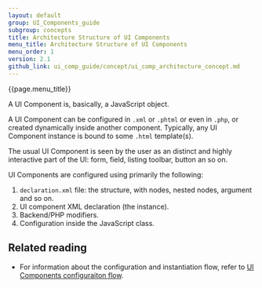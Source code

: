 ```yaml
---
layout: default
group: UI_Components_guide
subgroup: concepts
title: Architecture Structure of UI Components
menu_title: Architecture Structure of UI Components
menu_order: 1
version: 2.1
github_link: ui_comp_guide/concept/ui_comp_architecture_concept.md
---
```


{{page.menu_title}}

A UI Component is, basically, a JavaScript object.

A UI Component can be configured in `.xml` or `.phtml` or even in `.php`, or created dynamically inside another component. Typically, any UI Component instance is bound to some `.html` template(s).

The usual UI Component is seen by the user as an distinct and highly interactive part of the UI: form, field, listing toolbar, button an so on.

 UI Components are configured using primarily the following:

1. `declaration.xml` file: the structure, with nodes, nested nodes, argument and so on.
2. UI component XML declaration (the instance).
3. Backend/PHP modifiers.
4. Configuration inside the JavaScript class.

## Related reading

- For information about the configuration and instantiation flow, refer to [UI Components configuraiton flow]({{page.baseurl}}ui_comp_guide/concepts/ui_comp_config_flow_concept.html).


